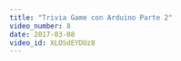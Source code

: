 ```yaml
---
title: "Trivia Game con Arduino Parte 2"
video_number: 8
date: 2017-03-08
video_id: XLOSdEYDUz8
---
```

